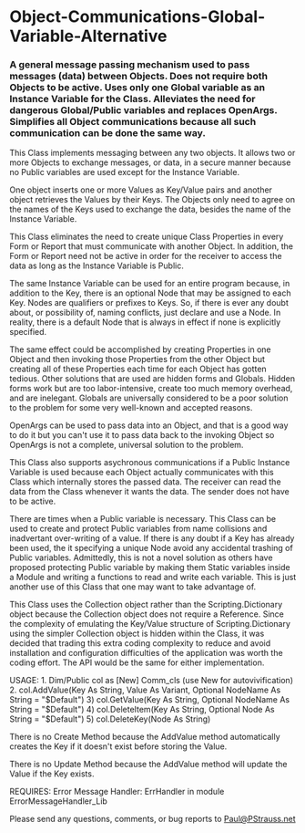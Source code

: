# Object-Communications-Global-Variable-Alternative

### A general message passing mechanism used to pass messages (data) between Objects. Does not require both Objects to be active. Uses only one Global variable as an Instance Variable for the Class. Alleviates the need for dangerous Global/Public variables and replaces OpenArgs. Simplifies all Object communications because all such communication can be done the same way.

This Class implements messaging between any two objects. It allows two or more Objects to exchange messages, or data, in a secure manner because no Public variables are used except for the Instance Variable. 

One object inserts one or more Values as Key/Value pairs and another object retrieves the Values by their Keys. The Objects only need to agree on the names of the Keys used to exchange the data, besides the name of the Instance Variable. 

This Class eliminates the need to create unique Class Properties in every Form or Report that must communicate with another Object. In addition, the Form or Report need not be active in order for the receiver to access the data as long as the Instance Variable is Public.

The same Instance Variable can be used for an entire program because, in addition to the Key, there is an optional Node that may be assigned to each Key. Nodes are qualifiers or prefixes to Keys. So, if there is ever any doubt about, or possibility of, naming conflicts, just declare and use a Node. In reality, there is a default Node that is always in effect if none is explicitly specified.

The same effect could be accomplished by creating Properties in one Object and then invoking those Properties from the other Object but creating all of these Properties each time for each Object has gotten tedious. Other solutions that are used are hidden forms and Globals. Hidden forms work but are too labor-intensive, create too much memory overhead, and are inelegant. Globals are universally considered to be a poor solution to the problem for some very well-known and accepted reasons.

OpenArgs can be used to pass data into an Object, and that is a good way to do it but you can't use it to pass data back to the invoking Object so OpenArgs is not a complete, universal solution to the problem.

This Class also supports asychronous communications if a Public Instance Variable is used because each Object actually communicates with this Class which internally stores the passed data. The receiver can read the data from the Class whenever it wants the data. The sender does not have to be active. 

There are times when a Public variable is necessary. This Class can be used to create and protect Public variables from name collisions and inadvertant over-writing of a value. If there is any doubt if a Key has already been used, the it specifying a unique Node avoid any accidental trashing of Public variables. Admittedly, this is not a novel solution as others have proposed protecting Public variable by making them Static variables inside a Module and writing a functions to read and write each variable. This is just another use of this Class that one may want to take advantage of.

This Class uses the Collection object rather than the Scripting.Dictionary object because the Collection object does not require a Reference. Since the complexity of emulating the Key/Value structure of Scripting.Dictionary using the simpler Collection object is hidden  within the Class, it was decided that trading this extra coding complexity to reduce and avoid installation and configuration difficulties of the application was worth the coding effort. The API would be the same for either implementation.

USAGE:
        1. Dim/Public col as [New] Comm_cls (use New for autovivification)
        2. col.AddValue(Key As String, Value As Variant, Optional NodeName As String = "$Default")
        3) col.GetValue(Key As String, Optional NodeName As String = "$Default")
        4) col.DeleteItem(Key As String, Optional Node As String = "$Default")
        5) col.DeleteKey(Node As String)
        
There is no Create Method because the AddValue method automatically creates the Key if it doesn't exist before storing the Value. 

There is no Update Method because the AddValue method will update the Value if the Key exists.

REQUIRES: Error Message Handler: ErrHandler in module ErrorMessageHandler_Lib

Please send any questions, comments, or bug reports to Paul@PStrauss.net
